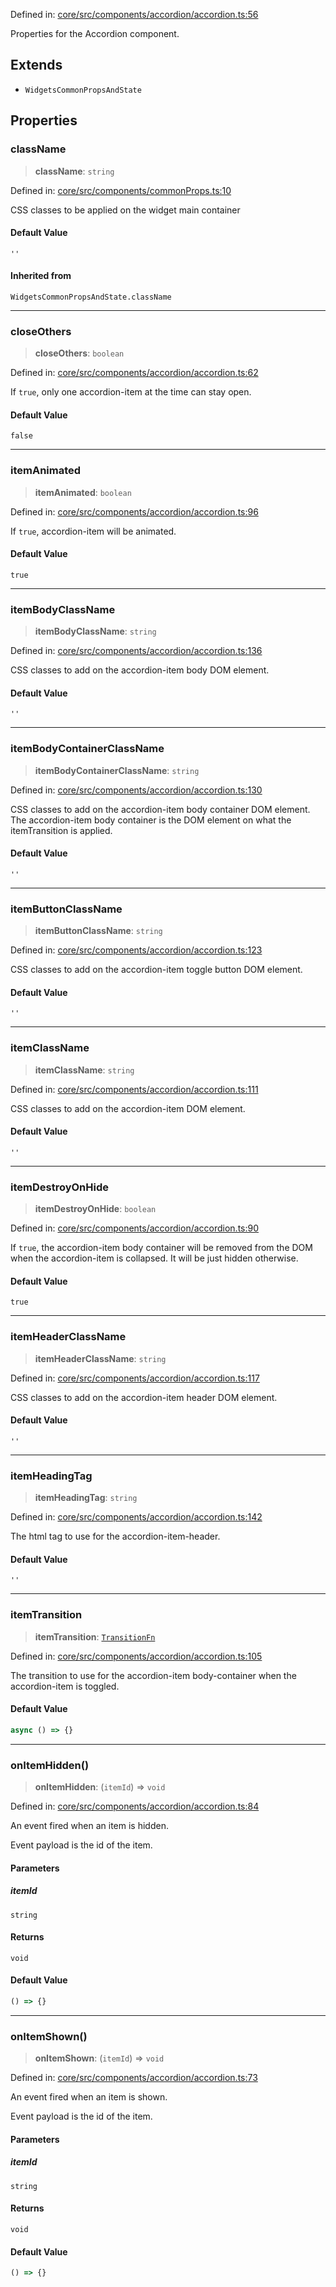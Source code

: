 Defined in: [core/src/components/accordion/accordion.ts:56](https://github.com/AmadeusITGroup/AgnosUI/blob/f5f42f948640d6aad6bfb939a9a252c8c8e58694/core/src/components/accordion/accordion.ts#L56)

Properties for the Accordion component.

## Extends

- `WidgetsCommonPropsAndState`

## Properties

### className

> **className**: `string`

Defined in: [core/src/components/commonProps.ts:10](https://github.com/AmadeusITGroup/AgnosUI/blob/f5f42f948640d6aad6bfb939a9a252c8c8e58694/core/src/components/commonProps.ts#L10)

CSS classes to be applied on the widget main container

#### Default Value

`''`

#### Inherited from

`WidgetsCommonPropsAndState.className`

***

### closeOthers

> **closeOthers**: `boolean`

Defined in: [core/src/components/accordion/accordion.ts:62](https://github.com/AmadeusITGroup/AgnosUI/blob/f5f42f948640d6aad6bfb939a9a252c8c8e58694/core/src/components/accordion/accordion.ts#L62)

If `true`, only one accordion-item at the time can stay open.

#### Default Value

`false`

***

### itemAnimated

> **itemAnimated**: `boolean`

Defined in: [core/src/components/accordion/accordion.ts:96](https://github.com/AmadeusITGroup/AgnosUI/blob/f5f42f948640d6aad6bfb939a9a252c8c8e58694/core/src/components/accordion/accordion.ts#L96)

If `true`, accordion-item will be animated.

#### Default Value

`true`

***

### itemBodyClassName

> **itemBodyClassName**: `string`

Defined in: [core/src/components/accordion/accordion.ts:136](https://github.com/AmadeusITGroup/AgnosUI/blob/f5f42f948640d6aad6bfb939a9a252c8c8e58694/core/src/components/accordion/accordion.ts#L136)

CSS classes to add on the accordion-item body DOM element.

#### Default Value

`''`

***

### itemBodyContainerClassName

> **itemBodyContainerClassName**: `string`

Defined in: [core/src/components/accordion/accordion.ts:130](https://github.com/AmadeusITGroup/AgnosUI/blob/f5f42f948640d6aad6bfb939a9a252c8c8e58694/core/src/components/accordion/accordion.ts#L130)

CSS classes to add on the accordion-item body container DOM element.
The accordion-item body container is the DOM element on what the itemTransition is applied.

#### Default Value

`''`

***

### itemButtonClassName

> **itemButtonClassName**: `string`

Defined in: [core/src/components/accordion/accordion.ts:123](https://github.com/AmadeusITGroup/AgnosUI/blob/f5f42f948640d6aad6bfb939a9a252c8c8e58694/core/src/components/accordion/accordion.ts#L123)

CSS classes to add on the accordion-item toggle button DOM element.

#### Default Value

`''`

***

### itemClassName

> **itemClassName**: `string`

Defined in: [core/src/components/accordion/accordion.ts:111](https://github.com/AmadeusITGroup/AgnosUI/blob/f5f42f948640d6aad6bfb939a9a252c8c8e58694/core/src/components/accordion/accordion.ts#L111)

CSS classes to add on the accordion-item DOM element.

#### Default Value

`''`

***

### itemDestroyOnHide

> **itemDestroyOnHide**: `boolean`

Defined in: [core/src/components/accordion/accordion.ts:90](https://github.com/AmadeusITGroup/AgnosUI/blob/f5f42f948640d6aad6bfb939a9a252c8c8e58694/core/src/components/accordion/accordion.ts#L90)

If `true`, the accordion-item body container will be removed from the DOM when the accordion-item is collapsed. It will be just hidden otherwise.

#### Default Value

`true`

***

### itemHeaderClassName

> **itemHeaderClassName**: `string`

Defined in: [core/src/components/accordion/accordion.ts:117](https://github.com/AmadeusITGroup/AgnosUI/blob/f5f42f948640d6aad6bfb939a9a252c8c8e58694/core/src/components/accordion/accordion.ts#L117)

CSS classes to add on the accordion-item header DOM element.

#### Default Value

`''`

***

### itemHeadingTag

> **itemHeadingTag**: `string`

Defined in: [core/src/components/accordion/accordion.ts:142](https://github.com/AmadeusITGroup/AgnosUI/blob/f5f42f948640d6aad6bfb939a9a252c8c8e58694/core/src/components/accordion/accordion.ts#L142)

The html tag to use for the accordion-item-header.

#### Default Value

`''`

***

### itemTransition

> **itemTransition**: [`TransitionFn`](../type-aliases/TransitionFn.md)

Defined in: [core/src/components/accordion/accordion.ts:105](https://github.com/AmadeusITGroup/AgnosUI/blob/f5f42f948640d6aad6bfb939a9a252c8c8e58694/core/src/components/accordion/accordion.ts#L105)

The transition to use for the accordion-item body-container when the accordion-item is toggled.

#### Default Value

```ts
async () => {}
```

***

### onItemHidden()

> **onItemHidden**: (`itemId`) => `void`

Defined in: [core/src/components/accordion/accordion.ts:84](https://github.com/AmadeusITGroup/AgnosUI/blob/f5f42f948640d6aad6bfb939a9a252c8c8e58694/core/src/components/accordion/accordion.ts#L84)

An event fired when an item is hidden.

Event payload is the id of the item.

#### Parameters

##### itemId

`string`

#### Returns

`void`

#### Default Value

```ts
() => {}
```

***

### onItemShown()

> **onItemShown**: (`itemId`) => `void`

Defined in: [core/src/components/accordion/accordion.ts:73](https://github.com/AmadeusITGroup/AgnosUI/blob/f5f42f948640d6aad6bfb939a9a252c8c8e58694/core/src/components/accordion/accordion.ts#L73)

An event fired when an item is shown.

Event payload is the id of the item.

#### Parameters

##### itemId

`string`

#### Returns

`void`

#### Default Value

```ts
() => {}
```
